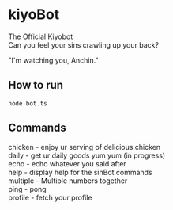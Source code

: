 # kiyoBot
The Official Kiyobot  
Can you feel your sins crawling up your back?

"I'm watching you, Anchin."

## How to run
`node bot.ts`

## Commands
chicken - enjoy ur serving of delicious chicken  
daily - get ur daily goods yum yum (in progress)  
echo - echo whatever you said after  
help - display help for the sinBot commands  
multiple - Multiple numbers together  
ping - pong  
profile - fetch your profile  
